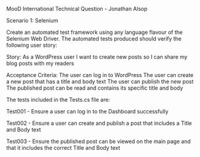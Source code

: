 MooD International Technical Question - Jonathan Alsop

Scenario 1: Selenium
 
Create an automated test framework using any language flavour of the Selenium Web Driver.
The automated tests produced should verify the following user story:
 
Story:
As a WordPress user I want to create new posts so I can share my blog posts with my readers
 
Acceptance Criteria:
The user can log in to WordPress
The user can create a new post that has a title and body text
The user can publish the new post
The published post can be read and contains its specific title and body

The tests included in the Tests.cs file are:

Test001 - Ensure a user can log in to the Dashboard successfully

Test002 - Ensure a user can create and publish a post that includes a Title and Body text

Test003 - Ensure the published post can be viewed on the main page and that it includes the correct Title and Body text

